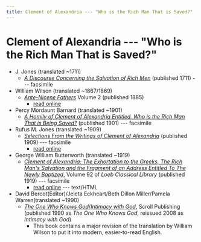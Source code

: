 ```yaml
---
title: Clement of Alexandria --- "Who is the Rich Man That is Saved?"
---
```


# Clement of Alexandria --- "Who is the Rich Man That is Saved?"

* J. Jones (translated ~1711)
  * [*A Discourse Concerning the Salvation of Rich Men*](https://books.google.com/books?id=h-YCAAAAQAAJ) (published 1711) --- facsimile
* William Wilson (translated ~1867/1869)
  * [*Ante-Nicene Fathers*](anf.html) Volume 2 (published 1885) 
    * [read online](https://ccel.org/ccel/schaff/anf02/anf02.vi.ii.html)
* Percy Mordaunt Barnard (translated ~1901)
  * [*A Homily of Clement of Alexandria Entitled, Who is the Rich Man That is Being Saved?*](https://archive.org/details/homilyofclemento00clemuoft) (published 1901) --- facsimile
* Rufus M. Jones (translated ~1909)
  * [*Selections From the Writings of Clement of Alexandria*](http://files.xpian.info/selections_from_the_writings_of_clement_of_alexandria_jones.pdf) (published 1909) --- facsimile
    * [read online](https://books.google.com/books?id=gHo7AQAAMAAJ)
* George William Butterworth (translated ~1919)
  * [*Clement of Alexandria: The Exhortation to the Greeks, The Rich Man's Salvation and the Fragment of an Address Entitled To The Newly Baptized*](https://archive.org/details/clementofalexand00clem), Volume 92 of *Loeb Classical Library* (published 1919) --- facsimile
    * [read online](clementofalexandria_rich_man_butterworth_english.html) --- text/HTML
* David Bercot(Editor)/Jeleta Eckheart/Beth Dillon Miller/Pamela Warren(translated ~1990)
  * [*The One Who Knows God*/*Intimacy with God*](https://books.google.com/books?id=GBcb0d2puMQC), Scroll Publishing (published 1990 as *The One Who Knows God*, reissued 2008 as *Intimacy with God*)
    * This book contains a major revision of the translation by William Wilson to put it into modern, easier-to-read English.
